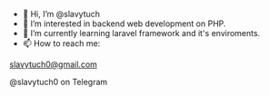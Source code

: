 - 👋 Hi, I’m @slavytuch
- 👀 I’m interested in backend web development on PHP.
- 🌱 I’m currently learning laravel framework and it's enviroments.
- 📫 How to reach me:

slavytuch0@gmail.com

@slavytuch0 on Telegram

<!---
slavytuch/slavytuch is a ✨ special ✨ repository because its `README.md` (this file) appears on your GitHub profile.
You can click the Preview link to take a look at your changes.
--->
